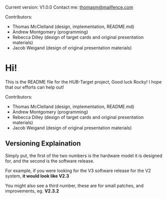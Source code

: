 Current version: V1.0.0
Contact me: thomasm@mailfence.com

Contributors:
- Thomas McClelland (design, implementation, README.md)
- Andrew Montgomery (programming)
- Rebecca Dilley (design of target cards and original presentation materials)
- Jacob Weigand (design of original presentation materials)

# Hi!
This is the README file for the HUB-Target project, Good luck Rocky! I hope that our efforts can help out!

Contributors:
- Thomas McClelland (design, implementation, README.md)
- Andrew Montgomery (programming)
- Rebecca Dilley (design of target cards and original presentation materials)
- Jacob Weigand (design of original presentation materials)

## Versioning Explaination

Simply put, the first of the two numbers is the hardware model it is designed for, and the second is the software release.

For example, if you were looking for the V3 software release for the V2 system, 
**it would look like V2.3**

You might also see a third number, these are for small patches, and improvements, eg. 
**V2.3.2**

